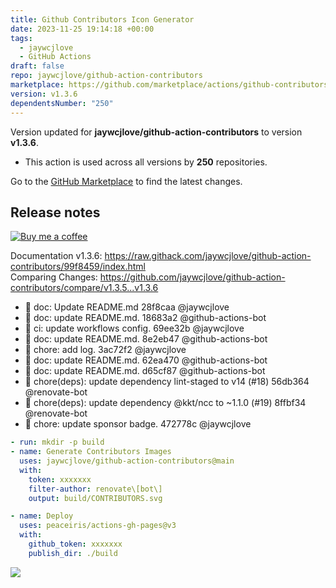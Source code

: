 ```yaml
---
title: Github Contributors Icon Generator
date: 2023-11-25 19:14:18 +00:00
tags:
  - jaywcjlove
  - GitHub Actions
draft: false
repo: jaywcjlove/github-action-contributors
marketplace: https://github.com/marketplace/actions/github-contributors-icon-generator
version: v1.3.6
dependentsNumber: "250"
---
```



Version updated for **jaywcjlove/github-action-contributors** to version **v1.3.6**.
- This action is used across all versions by **250** repositories.

Go to the [GitHub Marketplace](https://github.com/marketplace/actions/github-contributors-icon-generator) to find the latest changes.

## Release notes

[![Buy me a coffee](https://img.shields.io/badge/Buy%20me%20a%20coffee-048754?logo=buymeacoffee)](https://jaywcjlove.github.io/#/sponsor)

Documentation v1.3.6: https://raw.githack.com/jaywcjlove/github-action-contributors/99f8459/index.html  
Comparing Changes: https://github.com/jaywcjlove/github-action-contributors/compare/v1.3.5...v1.3.6 

- 📖 doc: Update README.md 28f8caa @jaywcjlove
- 📖 doc: update README.md. 18683a2 @github-actions-bot
- 💢 ci: update workflows config. 69ee32b @jaywcjlove
- 📖 doc: update README.md. 8e2eb47 @github-actions-bot
- 💄 chore: add log. 3ac72f2 @jaywcjlove
- 📖 doc: update README.md. 62ea470 @github-actions-bot
- 📖 doc: update README.md. d65cf87 @github-actions-bot
- 💄 chore(deps): update dependency lint-staged to v14 (#18) 56db364 @renovate-bot
- 💄 chore(deps): update dependency @kkt/ncc to ~1.1.0 (#19) 8ffbf34 @renovate-bot
- 💄 chore: update sponsor badge. 472778c @jaywcjlove

```yml
- run: mkdir -p build
- name: Generate Contributors Images
  uses: jaywcjlove/github-action-contributors@main
  with:
    token: xxxxxxx
    filter-author: renovate\[bot\]
    output: build/CONTRIBUTORS.svg

- name: Deploy
  uses: peaceiris/actions-gh-pages@v3
  with:
    github_token: xxxxxxx
    publish_dir: ./build
```

<a href="https://github.com/jaywcjlove/github-action-contributors/graphs/contributors">
  <img src="https://jaywcjlove.github.io/github-action-contributors/CONTRIBUTORS.svg" />
</a>
